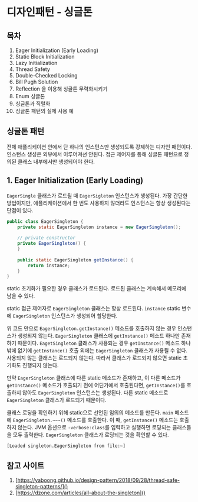 # 디자인패턴 - 싱글톤

## 목차

1. Eager Initialization (Early Loading)
2. Static Block Initialization
3. Lazy Initialization
4. Thread Safety
5. Double-Checked Locking
6. Bill Pugh Solution
7. Reflection 을 이용해 싱글톤 무력화시키기
8. Enum 싱글톤
9. 싱글톤과 직렬화
10. 싱글톤 패턴의 실제 사용 예

## 싱글톤 패턴

전체 애플리케이션 안에서 단 하나의 인스턴스만 생성되도록 강제하는 디자인 패턴이다. 인스턴스 생성은 외부에서 이루어져선 안된다. 접근 제어자를 통해 싱글톤 패턴으로 정의된 클래스 내부에서만 생성되어야 한다.

## 1. Eager Initialization (Early Loading)

`EagerSingle` 클래스가 로드될 때 `EagerSigleton` 인스턴스가 생성된다. 가장 간단한 방법이지만, 애플리케이션에서 한 번도 사용하지 않더라도 인스턴스는 항상 생성된다는 단점이 있다.

```java
public class EagerSingleton {
    private static EagerSingleton instance = new EagerSingleton();
    
    // private constructor
    private EagerSingleton() {
    }
    
    public static EagerSingleton getInstance() {
        return instance;
    }
}
```

static 초기화가 필요한 경우 클래스가 로드된다. 로드된 클래스는 계속해서 메모리에 남을 수 있다.

static 접근 제어자로 `EagerSingleton` 클래스는 항상 로드된다. `instance` static 변수에 `EagerSingleton` 인스턴스가 생성되어 할당한다.

위 코드 만으로 `EagerSingleton.getInstance()` 메소드를 호출하지 않는 경우 인스턴스가 생성되지 않는다. `EagerSingleton` 클래스에 `getInstance()` 메소드 하나만 존재하기 때문이다. `EagetSingleton` 클래스가 사용되는 경우 `getInstance()` 메소드 하나 밖에 없기에 `getInstance()` 호출 외에는 `EagerSingleton` 클래스가 사용될 수 없다. 사용되지 않는 클래스는 로드되지 않는다. 따라서 클래스가 로드되지 않으면 static 초기화도 진행되지 않는다.

만약 `EagerSingleton` 클래스에 다른 static 메소드가 존재하고, 이 다른 메소드가 `getInstance()` 메소드가 호출되기 전에 어딘가에서 호출된다면, `getInstance()`를 호출하지 않아도 `EagerSingleton` 인스턴스는 생성된다. 다른 static 메소드로 `EagerSingleton` 클래스가 로드되기 때문이다.

클래스 로딩을 확인하기 위해 static으로 선언된 임의의 메소드를 만든다. `main` 메소드에 `EagerSingleton.~~~()` 메소드를 호출한다. 이 때, `getInstance()` 메소드는 호출하지 않는다. JVM 옵션으로 `-verbose:class`를 입력하고 실행하면 로딩되는 클래스들을 모두 출력한다. `EagerSingleton` 클래스가 로딩되는 것을 확인할 수 있다.

```
[Loaded singleton.EagerSingleton from file:~]
```

## 참고 사이트

1. [https://yaboong.github.io/design-pattern/2018/09/28/thread-safe-singleton-patterns/]()
2. [https://dzone.com/articles/all-about-the-singleton]()